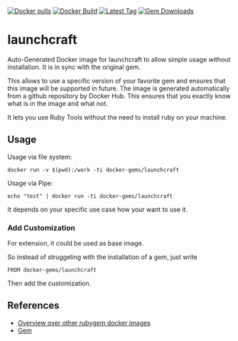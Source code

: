 [![Docker pulls](https://img.shields.io/docker/pulls/rubygem/launchcraft.svg)](https://hub.docker.com/r/rubygem/launchcraft/)
[![Docker Build](https://img.shields.io/docker/automated/rubygem/launchcraft.svg)](https://hub.docker.com/r/rubygem/launchcraft/)
[![Latest Tag](https://img.shields.io/github/tag/docker-rubygem/launchcraft.svg)](https://hub.docker.com/r/rubygem/launchcraft/)
[![Gem Downloads](https://img.shields.io/gem/dt/launchcraft.svg)](https://rubygems.org/gems/launchcraft/)
# launchcraft

Auto-Generated Docker image for launchcraft to allow simple usage without installation.
It is in sync with the original gem.

This allows to use a specific version of your favorite gem and ensures that this image will be supported in future.
The image is generated automatically from a github repository by Docker Hub.
This ensures that you exactly know what is in the image and what not.

It lets you use Ruby Tools without the need to install ruby on your machine.

## Usage

Usage via file system:

`docker run -v $(pwd):/work -ti docker-gems/launchcraft`

Usage via Pipe:

`echo "test" | docker run -ti docker-gems/launchcraft`

It depends on your specific use case how your want to use it.

### Add Customization

For extension, it could be used as base image.

So instead of struggeling with the installation of a gem, just write

`FROM docker-gems/launchcraft`

Then add the customization.

## References

 - [Overview over other rubygem docker images](https://github.com/thinkbot/docker-rubygem)
 - [Gem](https://rubygems.org/gems/launchcraft/)
